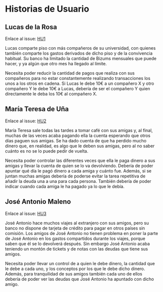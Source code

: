 # Historias de Usuario

## Lucas de la Rosa

Enlace al issue: [HU1](https://github.com/jesusjmma/Proyecto-Infraestructura-Virtual/issues/2)

Lucas comparte piso con más compañeros de su universidad, con quienes también comparte los gastos derivados de dicho piso y de la convivencia habitual. Su banco ha limitado la cantidad de Bizums mensuales que puede hacer, y ya algún que otro mes ha llegado al límite.

Necesita poder reducir la cantidad de pagos que realiza con sus compañeros para no estar constantemente realizando transacciones los unos a los otros en cadena. Si Lucas le debe 10€ a un compañero X y otro compañero Y le debe 10€ a Lucas, debería de ser el compañero Y quien directamente le deba los 10€ al compañero X.



## María Teresa de Uña

Enlace al issue: [HU2](https://github.com/jesusjmma/Proyecto-Infraestructura-Virtual/issues/3)

María Teresa sale todas las tardes a tomar café con sus amigas y, al final, muchas de las veces acaba pagando ella la cuenta esperando que otros días paguen sus amigas. Se ha dado cuenta de que ha perdido mucho dinero que, en realidad, es algo que le deben sus amigas, pero al no saber cuánto es no se lo puede pedir de vuelta.

Necesita poder controlar las diferentes veces que ella le paga dinero a sus amigas y llevar la cuenta de quien se lo va devolviendo. Debería de poder apuntar qué día le pagó dinero a cada amiga y cuánto fue. Además, si se juntan muchas amigas debería de poderse evitar la tarea repetitiva de añadir la deuda una a una para cada persona. También debería de poder indicar cuando cada amiga le ha pagado ya lo que le debía.



## José Antonio Maleno

Enlace al issue: [HU3](https://github.com/jesusjmma/Proyecto-Infraestructura-Virtual/issues/4)

José Antonio hace muchos viajes al extranjero con sus amigos, pero su banco no dispone de tarjeta de crédito para pagar en otros países sin comisión. Los amigos de José Antonio no tienen problema en poner la parte de José Antonio en los gastos compartidos durante los viajes, porque saben que él se lo devolverá después. Sin embargo José Antonio acaba teniendo un montón de tickets y de notas con las deudas que tiene sus amigos.

Necesita poder llevar un control de a quien le debe dinero, la cantidad que le debe a cada uno, y los conceptos por los que le debe dicho dinero. Además, para tranquilidad de sus amigos también cada uno de ellos debería de poder ver las deudas que José Antonio ha apuntado con dicho amigo.
